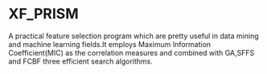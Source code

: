 XF_PRISM
========

A practical feature selection program which are pretty useful in data mining and machine learning fields.It employs Maximum Information Coefficient(MIC) as the correlation measures and combined with GA,SFFS and FCBF three efficient search algorithms.
